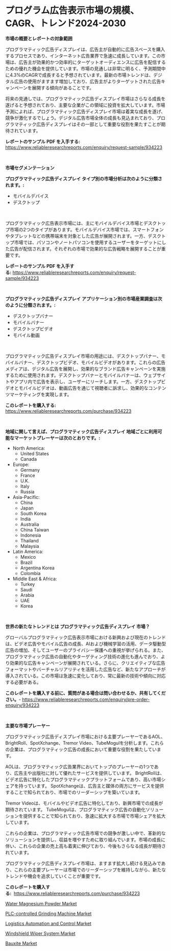 <p><h1>プログラム広告表示市場の規模、CAGR、トレンド2024-2030</h1></p><p><strong>市場の概要とレポートの対象範囲</strong></p>
<p><p>プログラマティック広告ディスプレイは、広告主が自動的に広告スペースを購入するプロセスであり、インターネット広告業界で急速に成長しています。この市場は、広告主が効果的かつ効率的にターゲットオーディエンスに広告を配信するための優れた機会を提供しています。市場の見通しは非常に明るく、予測期間中に4.3%のCAGRで成長すると予想されています。最新の市場トレンドは、デジタル広告の使用がますます増加しており、広告主がよりターゲットされた広告キャンペーンを展開する傾向があることです。</p><p>将来の見通しでは、プログラマティック広告ディスプレイ市場はさらなる成長を遂げると予想されており、主要な企業がこの領域に投資を拡大しています。市場予測によれば、プログラマティック広告ディスプレイ市場は着実な成長を遂げ、競争が激化するでしょう。デジタル広告市場全体の成長も見込まれており、プログラマティック広告ディスプレイはその一部として重要な役割を果たすことが期待されています。</p></p>
<p><strong>レポートのサンプル PDF を入手する:</strong> <a href="https://www.reliableresearchreports.com/enquiry/request-sample/934223">https://www.reliableresearchreports.com/enquiry/request-sample/934223</a></p>
<p>&nbsp;</p>
<p><strong>市場セグメンテーション</strong></p>
<p><strong>プログラマティック広告ディスプレイ タイプ別の市場分析は次のように分類されます。:</strong></p>
<p><ul><li>モバイルデバイス</li><li>デスクトップ</li></ul></p>
<p>&nbsp;</p>
<p><p>プログラマティック広告表示市場には、主にモバイルデバイス市場とデスクトップ市場の2つのタイプがあります。モバイルデバイス市場では、スマートフォンやタブレットなどの携帯端末を対象とした広告が展開されます。一方、デスクトップ市場では、パソコンやノートパソコンを使用するユーザーをターゲットにした広告が配信されます。それぞれの市場で効果的な広告戦略を展開することが重要です。</p></p>
<p><strong>レポートのサンプル PDF を入手する:</strong>&nbsp;<a href="https://www.reliableresearchreports.com/enquiry/request-sample/934223">https://www.reliableresearchreports.com/enquiry/request-sample/934223</a></p>
<p>&nbsp;</p>
<p><strong> プログラマティック広告ディスプレイ アプリケーション別の市場産業調査は次のように分類されます。:</strong></p>
<p><ul><li>デスクトップバナー</li><li>モバイルバナー</li><li>デスクトップビデオ</li><li>モバイル動画</li></ul></p>
<p>&nbsp;</p>
<p><p>プログラマティック広告ディスプレイ市場の用途には、デスクトップバナー、モバイルバナー、デスクトップビデオ、モバイルビデオがあります。これらの広告メディアは、デジタル広告を展開し、効果的なブランド広告キャンペーンを実施するために使用されます。デスクトップバナーとモバイルバナーは、ウェブサイトやアプリ内で広告を表示し、ユーザーにリーチします。一方、デスクトップビデオとモバイルビデオは、動画広告を通じて視聴者に訴求し、効果的なコンテンツマーケティングを実現します。</p></p>
<p><strong>このレポートを購入する:</strong>&nbsp; <a href="https://www.reliableresearchreports.com/purchase/934223">https://www.reliableresearchreports.com/purchase/934223</a></p>
<p>&nbsp;</p>
<p><strong>地域に関して言えば、プログラマティック広告ディスプレイ 地域ごとに利用可能なマーケットプレーヤーは次のとおりです。:</strong></p>
<p><ul>
    <li>
        North America:
        <ul>
            <li>United States</li>
            <li>Canada</li>
        </ul>
    </li>
    <li>
        Europe:
        <ul>
            <li>Germany</li>
            <li>France</li>
            <li>U.K.</li>
            <li>Italy</li>
            <li>Russia</li>
        </ul>
    </li>
    <li>
        Asia-Pacific:
        <ul>
            <li>China</li>
            <li>Japan</li>
            <li>South Korea</li>
            <li>India</li>
            <li>Australia</li>
            <li>China Taiwan</li>
            <li>Indonesia</li>
            <li>Thailand</li>
            <li>Malaysia</li>
        </ul>
    </li>
    <li>
        Latin America:
        <ul>
            <li>Mexico</li>
            <li>Brazil</li>
            <li>Argentina Korea</li>
            <li>Colombia</li>
        </ul>
    </li>
    <li>
        Middle East & Africa:
        <ul>
            <li>Turkey</li>
            <li>Saudi</li>
            <li>Arabia</li>
            <li>UAE</li>
            <li>Korea</li>
        </ul>
    </li>
    </ul></p>
<p>&nbsp;</p>
<p><strong>世界の新たなトレンドとは プログラマティック広告ディスプレイ 市場？</strong></p>
<p><p>グローバルプログラマティック広告表示市場における新興および現在のトレンドは、ビデオ広告やモバイル広告の成長、AIおよび機械学習の活用、データ駆動型広告の増加、そしてユーザーのプライバシー保護への重視が挙げられる。また、プログラマティック広告の自動化やターゲティング技術の進化も進んでおり、より効果的な広告キャンペーンが展開されている。さらに、クリエイティブな広告フォーマットやバーチャルリアリティを活用した広告など、新たなアプローチが導入されている。この市場は急速に変化しており、常に最新の技術や傾向に対応する必要がある。</p></p>
<p><strong>このレポートを購入する前に、質問がある場合は問い合わせるか、共有してください。</strong>- <a href="https://www.reliableresearchreports.com/enquiry/pre-order-enquiry/934223">https://www.reliableresearchreports.com/enquiry/pre-order-enquiry/934223</a></p>
<p>&nbsp;</p>
<p><strong>主要な市場プレーヤー</strong></p>
<p><p>プログラマティック広告ディスプレイ市場における主要プレーヤーであるAOL、BrightRoll、SpotXchange、Tremor Video、TubeMogulを分析します。これらの企業は、プログラマティック広告の成長において重要な役割を果たしています。</p><p>AOLは、プログラマティック広告業界においてトップのプレーヤーの1つであり、広告主や出版社に対して優れたサービスを提供しています。 BrightRollは、ビデオ広告に特化したプログラマティックプラットフォームであり、高い市場シェアを持っています。 SpotXchangeは、広告主と媒体の両方にサービスを提供することで知られており、市場でのリーダーシップを築いています。</p><p>Tremor Videoは、モバイルやビデオ広告に特化しており、新興市場での成長が期待されています。 TubeMogulは、プログラマティック広告の自動化ソリューションを提供することで知られており、急速に拡大する市場で市場シェアを拡大しています。</p><p>これらの企業は、プログラマティック広告市場での競争が激しい中で、革新的なソリューションを提供し、収益を増やすために取り組んでいます。市場の成長に伴い、これらの企業の売上高も着実に伸びており、今後もさらなる成長が期待されています。</p><p>プログラマティック広告ディスプレイ市場は、ますます拡大し続ける見込みであり、これらの主要プレーヤーは市場でのリーダーシップを維持しながら、新たなトレンドや機会を追求していくことが重要です。</p></p>
<p><strong>このレポートを購入する:</strong>&nbsp;&nbsp;<a href="https://www.reliableresearchreports.com/purchase/934223">https://www.reliableresearchreports.com/purchase/934223</a></p>
<p><p><a href="https://github.com/yemakinde/Market-Research-Report-List-1/blob/main/water-magnesium-powder-market.md">Water Magnesium Powder Market</a></p><p><a href="https://github.com/Alonsoolds3wq1d81czn8rbol/Market-Research-Report-List-1/blob/main/plc-controlled-grinding-machine-market.md">PLC-controlled Grinding Machine Market</a></p><p><a href="https://meowing-canidae-761.notion.site/Logistics-Automation-and-Control-Market-Research-Report-Provides-Critical-Insights-that-can-help-Sha-61bad5bcb8254056b09f56f63127438d">Logistics Automation and Control Market</a></p><p><a href="https://view.publitas.com/reportprime-1/windshield-wiper-system-market-size-global-industry-overview-market-segmentation-and-forecast-2024-to-2031/">Windshield Wiper System Market</a></p><p><a href="https://view.publitas.com/reportprime-1/bauxite-market-share-market-new-trends-analysis-report-by-type-by-application-by-end-use-by-region-and-segment-forecasts-2024-2031/">Bauxite Market</a></p></p>